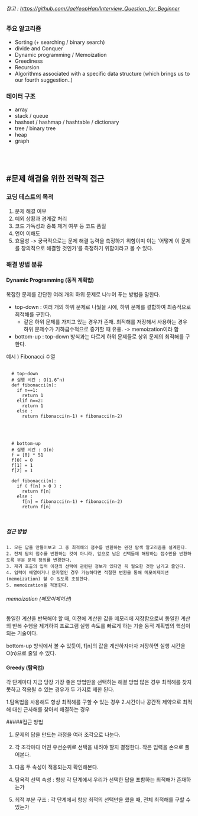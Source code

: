 ###### 참고 : https://github.com/JaeYeopHan/Interview_Question_for_Beginner


### 주요 알고리즘
  - Sorting (+ searching / binary search)
  - divide and Conquer
  - Dynamic programming / Memoization
  - Greediness
  - Recursion
  - Algorithms associated with a specific data structure (which brings us to our fourth suggestion..)

### 데이터 구조
  - array
  - stack / queue
  - hashset / hashmap / hashtable / dictionary
  - tree / binary tree
  - heap
  - graph
</br>
</br>

#문제 해결을 위한 전략적 접근
----------------------------
### 코딩 테스트의 목적
   1. 문제 해결 여부
   2. 예외 상황과 경계값 처리
   3. 코드 가독성과 중복 제거 여부 등 코드 품질
   4. 언어 이해도
   5. 효율성
 -> 궁극적으로는 문제 해결 능력을 측정하기 위함이며 이는 '어떻게 이 문제를 창의적으로 해결할 것인가'를 측정하기 위함이라고 볼 수 있다.
 
### 해결 방법 분류
#### Dynamic Programming (동적 계획법)
  복잡한 문제를 간단한 여러 개의 하위 문제로 나누어 푸는 방법을 말한다.
  * top-down : 여러 개의 하위 문제로 나눴을 시에, 하위 문제를 결합하여 최종적으로 최적해를 구한다.
    - 같은 하위 문제를 가지고 있는 경우가 존재. 최적해를 저장해서 사용하는 경우 하위 문제수가 기하급수적으로 증가할 때 유용. -> memoization이라 함
  * bottom-up : top-down 방식과는 다르게 하위 문제들로 상위 문제의 최적해를 구한다.
  
  예시 ) Fibonacci 수열
  <pre>
  <code>
  # top-down
  # 실행 시간 : O(1.6^n)
  def fibonacci(n):
    if n==1:
      return 1
    elif n==2:
      return 1
    else :
      return fibonacci(n-1) + fibonacci(n-2)
  </code>
  </pre>
  
  <pre>
  <code>
  # bottom-up
  # 실행 시간 : O(n)
  f = [0] * 51
  f[0] = 0
  f[1] = 1
  f[2] = 1
  
  def fibonacci(n):
    if ( f[n] > 0 ) :
      return f[n]
    else :
      f[n] = fibonacci(n-1) + fibonacci(n-2)
      return f[n]
   </code>
   </pre>
  
  ##### 접근 방법
    1. 모든 답을 만들어보고 그 중 최적해의 점수를 반환하는 완전 탐색 알고리즘을 설계한다.
    2. 전체 답의 점수를 반환하는 것이 아니라, 앞으로 남은 선택들에 해당하는 점수만을 반환하도록 부분 문제 정의를 변경한다.
    3. 재귀 호출의 입력 이전의 선택에 관련된 정보가 있다면 꼭 필요한 것만 남기고 줄인다.
    4. 입력이 배열이거나 문자열인 경우 가능하다면 적절한 변환을 통해 메모이제이션(memoization) 할 수 있도록 조정한다.
    5. memoization을 적용한다.
    
  ###### memoization (메모이제이션)
  동일한 계산을 반복해야 할 때, 이전에 계산한 값을 메모리에 저장함으로써 동일한 계산의 반복 수행을 제거하여 프로그램 실행 속도를 빠르게 하는 기술
  동적 계획법의 핵심이 되는 기술이다.
    
  bottom-up 방식에서 볼 수 있듯이,  f[n]의 값을 계산하자마자 저장하면 실행 시간을 O(n)으로 줄일 수 있다.
  
#### Greedy (탐욕법)
  각 단계마다 지금 당장 가장 좋은 방법만을 선택하는 해결 방법
  많은 경우 최적해를 찾지 못하고 적용될 수 있는 경우가 두 가지로 제한 된다.
    
  1.탐욕법을 사용해도 항상 최적해를 구할 수 있는 경우
  2.시간이나 공간적 제약으로 최적해 대신 근사해를 찾아서 해결하는 경우
    
  #####접근 방법
  1. 문제의 답을 만드는 과정을 여러 조각으로 나눈다.
  2. 각 조각마다 어떤 우선순위로 선택을 내려야 할지 결정한다. 작은 입력을 손으로 풀어본다.
  3. 다음 두 속성이 적용되는지 확인해본다.
    
  1. 탐욕적 선택 속성 : 항상 각 단계에서 우리가 선택한 답을 포함하는 최적해가 존재하는가
  2. 최적 부분 구조 : 각 단계에서 항상 최적의 선택만을 했을 때, 전체 최적해를 구할 수 있는가
 
    


